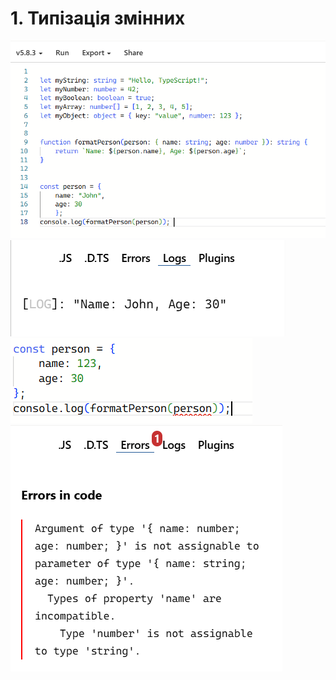 # 1. Типізація змінних
![image alt](https://github.com/volAndr1/Lab_1/blob/03286eff76e421ea3ef6cbf204c5851cfde7d6b3/chrome_BB6U6eI9fI.png)
![image alt](https://github.com/volAndr1/Lab_1/blob/968615a9baefe33a054a6643fee7f2f718497a0d/chrome_eNfFAXEkiY.png)
![image alt](https://github.com/volAndr1/Lab_1/blob/208bc80ddc8876148a8dd65b0515c693563e6e45/chrome_bigtSHN66J.png)
![image alt](https://github.com/volAndr1/Lab_1/blob/4d28fd3aae3a6aafcd376bb557ca753ba2cbaad7/chrome_FFlZxOcpld.png)
